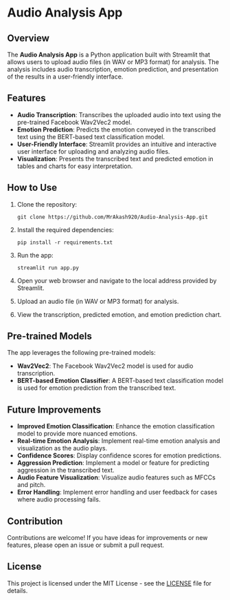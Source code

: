 # Audio Analysis App

## Overview

The **Audio Analysis App** is a Python application built with Streamlit that allows users to upload audio files (in WAV or MP3 format) for analysis. The analysis includes audio transcription, emotion prediction, and presentation of the results in a user-friendly interface.


## Features

- **Audio Transcription**: Transcribes the uploaded audio into text using the pre-trained Facebook Wav2Vec2 model.
- **Emotion Prediction**: Predicts the emotion conveyed in the transcribed text using the BERT-based text classification model.
- **User-Friendly Interface**: Streamlit provides an intuitive and interactive user interface for uploading and analyzing audio files.
- **Visualization**: Presents the transcribed text and predicted emotion in tables and charts for easy interpretation.

## How to Use

1. Clone the repository:

   ```shell
   git clone https://github.com/MrAkash920/Audio-Analysis-App.git
   ```

2. Install the required dependencies:

   ```shell
   pip install -r requirements.txt
   ```

3. Run the app:

   ```shell
   streamlit run app.py
   ```

4. Open your web browser and navigate to the local address provided by Streamlit.

5. Upload an audio file (in WAV or MP3 format) for analysis.

6. View the transcription, predicted emotion, and emotion prediction chart.

## Pre-trained Models

The app leverages the following pre-trained models:

- **Wav2Vec2**: The Facebook Wav2Vec2 model is used for audio transcription.
- **BERT-based Emotion Classifier**: A BERT-based text classification model is used for emotion prediction from the transcribed text.

## Future Improvements

- **Improved Emotion Classification**: Enhance the emotion classification model to provide more nuanced emotions.
- **Real-time Emotion Analysis**: Implement real-time emotion analysis and visualization as the audio plays.
- **Confidence Scores**: Display confidence scores for emotion predictions.
- **Aggression Prediction**: Implement a model or feature for predicting aggression in the transcribed text.
- **Audio Feature Visualization**: Visualize audio features such as MFCCs and pitch.
- **Error Handling**: Implement error handling and user feedback for cases where audio processing fails.

## Contribution

Contributions are welcome! If you have ideas for improvements or new features, please open an issue or submit a pull request.

## License

This project is licensed under the MIT License - see the [LICENSE](LICENSE) file for details.

